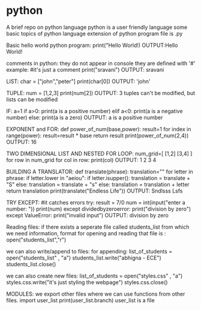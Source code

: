 # python
A brief repo on python language
python is a user friendly language
some basic topics of python language
extension of python program file is .py


Basic hello world python program:
print("Hello World!)
OUTPUT:Hello World!


comments in python:
they do not appear in console
they are defined with '#'
example:
#it's just a comment
print("sravani")
OUTPUT: sravani


LIST:
char = ["john","peter"]
print(char[0])
OUTPUT: 'john'

TUPLE:
num = [1,2,3]
print(num[2])
OUTPUT: 3
tuples can't be modified, but lists can be modified

IF:
a=1
if a>0:
    print(a is a positive number)
elif a<0:
    print(a is a negative number)
else:
    print(a is a zero)
OUTPUT: a is a positive number

EXPONENT and FOR:
def power_of_num(base,power):
    result=1
    for index in range(power):
        result=result * base
    return result
print(power_of_num(2,4))
OUTPUT: 16


TWO DIMENSIONAL LIST AND NESTED FOR LOOP:
num_grid=[
      [1,2]
      [3,4]
]
for row in num_grid
    for col in row:
        print(col)
OUTPUT: 1
        2
        3
        4


BUILDING A TRANSLATOR:
def translate(phrase):
    translation=""
    for letter in phrase:
        if letter.lower in "aeiou":
            if letter.isupper():
                translation = translate + "S"
            else:
                translation = translate + "s"
        else:
            translation = translation + letter
     return translation
 print(translate("Endless Life"))
 OUTPUT: Sndlsss Lsfs
 
 
TRY EXCEPT:
#it catches errors
try:
    result = 7/0
    num = int(input("enter a number: "))
    print(num)
except dividedbyzeroerror:
    print("division by zero")
except ValueError:
    print("invalid input")
OUTPUT: division by zero


Reading files:
if there exists a seperate file called students_list from which we need information, format for opening and reading that file is :
open("students_list","r")


we can also write/append to files:
for appending:
list_of_students = open("students_list" , "a")
students_list.write("abhigna - ECE")
students_list.close()


we can also create new files:
list_of_students = open("styles.css" , "a")
styles.css.write("it's just styling the webpage")
styles.css.close()


MODULES:
we export other files where we can use functions from other files.
import user_list
print(user_list.branch)
user_list is a file



